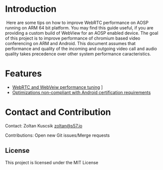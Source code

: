 # Introduction

​	Here are some tips on how to improve WebRTC performance on AOSP running on ARM 64 bit platform. You may find this guide useful, if you are providing a custom build of WebView for an AOSP enabled device.  The goal of this project is to improve performance of chromium based video conferencing on ARM and Android. This document assumes that performance and quality of the incoming and outgoing video call and audio quality takes precedence over other system performance caracteristics.



# Features



* [ WebRTC and WebVeiw performance tuning](docs/web_perf_opt.md) ] 
*  [Optimizations non-compliant with Android certification requirements](docs/android_non_compatible_opt.md) 



# Contact and Contribution

Contact: Zoltan Kuscsik <zoltan@s57.io>

Contributions: Open new Git issues/Merge requests



## License

This project is licensed under the MIT License

